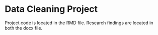 # Data Cleaning Project
Project code is located in the RMD file. 
Research findings are located in both the docx file.

